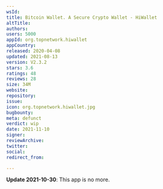 ```yaml
---
wsId: 
title: Bitcoin Wallet. A Secure Crypto Wallet - HiWallet
altTitle: 
authors: 
users: 5000
appId: org.topnetwork.hiwallet
appCountry: 
released: 2020-04-08
updated: 2021-08-13
version: V2.3.2
stars: 3.6
ratings: 48
reviews: 28
size: 34M
website: 
repository: 
issue: 
icon: org.topnetwork.hiwallet.jpg
bugbounty: 
meta: defunct
verdict: wip
date: 2021-11-10
signer: 
reviewArchive: 
twitter: 
social: 
redirect_from: 

---
```


**Update 2021-10-30**: This app is no more.

